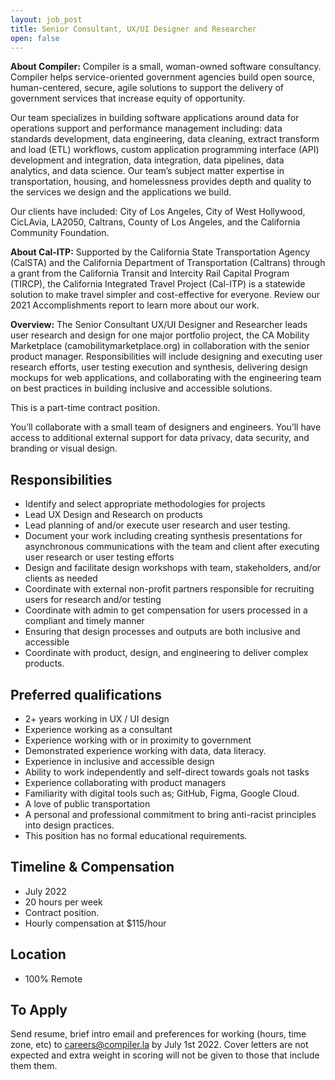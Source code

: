 ```yaml
---
layout: job_post
title: Senior Consultant, UX/UI Designer and Researcher
open: false
---
```

**About Compiler:** Compiler is a small, woman-owned software consultancy. Compiler helps service-oriented government agencies build open source, human-centered, secure, agile solutions to support the delivery of government services that increase equity of opportunity.

Our team specializes in building software applications around data for operations support and performance management including: data standards development, data engineering, data cleaning, extract transform and load (ETL) workflows, custom application programming interface (API) development and integration, data integration, data pipelines, data analytics, and data science. Our team’s subject matter expertise in transportation, housing, and homelessness provides depth and quality to the services we design and the applications we build.

Our clients have included: City of Los Angeles, City of West Hollywood, CicLAvia, LA2050, Caltrans, County of Los Angeles, and the California Community Foundation.

**About Cal-ITP:** Supported by the California State Transportation Agency (CalSTA) and the California Department of Transportation (Caltrans) through a grant from the California Transit and Intercity Rail Capital Program (TIRCP), the California Integrated Travel Project (Cal-ITP) is a statewide solution to make travel simpler and cost-effective for everyone. Review our 2021 Accomplishments report to learn more about our work.

**Overview:** The Senior Consultant UX/UI Designer and Researcher leads user research and design for one major portfolio project, the CA Mobility Marketplace (camobilitymarketplace.org) in collaboration with the senior product manager. Responsibilities will include designing and executing user research efforts, user testing execution and synthesis, delivering design mockups for web applications, and collaborating with the engineering team on best practices in building inclusive and accessible solutions.

This is a part-time contract position.

You’ll collaborate with a small team of designers and engineers. You’ll have access to additional external support for data privacy, data security, and branding or visual design.

## Responsibilities

+ Identify and select appropriate methodologies for projects
+ Lead UX Design and Research on products
+ Lead planning of and/or execute user research and user testing.
+ Document your work including creating synthesis presentations for asynchronous communications with the team and client after executing user research or user testing efforts
+ Design and facilitate design workshops with team, stakeholders, and/or clients as needed
+ Coordinate with external non-profit partners responsible for recruiting users for research and/or testing
+ Coordinate with admin to get compensation for users processed in a compliant and timely manner
+ Ensuring that design processes and outputs are both inclusive and accessible
+ Coordinate with product, design, and engineering to deliver complex products.

## Preferred qualifications

+ 2+ years working in UX / UI design
+ Experience working as a consultant
+ Experience working with or in proximity to government
+ Demonstrated experience working with data, data literacy.
+ Experience in inclusive and accessible design
+ Ability to work independently and self-direct towards goals not tasks
+ Experience collaborating with product managers
+ Familiarity with digital tools such as; GitHub, Figma, Google Cloud.
+ A love of public transportation
+ A personal and professional commitment to bring anti-racist principles into design practices.
+ This position has no formal educational requirements.

## Timeline & Compensation

+ July 2022
+ 20 hours per week
+ Contract position.
+ Hourly compensation at $115/hour

## Location

+ 100% Remote

## To Apply

Send resume, brief intro email and preferences for working (hours, time zone, etc) to [careers@compiler.la](mailto:careers@compiler.la) by July 1st 2022.
Cover letters are not expected and extra weight in scoring will not be given to those that include them them.
